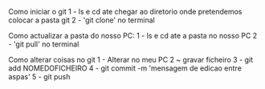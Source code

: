 Como iniciar o git
1 - ls e cd ate chegar ao diretorio onde pretendemos colocar a pasta git
2 - 'git clone' no terminal 

Como actualizar a pasta do nosso PC:
1 - ls e cd ate a pasta no nosso PC
2 - 'git pull' no terminal 

Como alterar coisas no git
1 - Alterar no meu PC
2 ~ gravar ficheiro
3 - git add NOMEDOFICHEIRO
4 - git commit -m 'mensagem de edicao entre aspas'
5 - git push 


